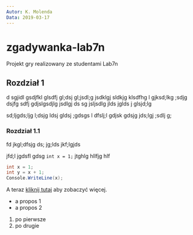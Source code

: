 ```yaml
---
Autor: K. Molenda
Data: 2019-03-17
---
```


# zgadywanka-lab7n
Projekt gry realizowany ze studentami Lab7n

## Rozdział 1

d sgjidl gsdjfkl glsdfj gl;dsj gl;jsdl;g jsdklgj sldkjg klsdfhg
l gjksd;lkg ;sdjg dsjfg sdfj gdjslgsdjlg jsdlgj ds
sg jsljsdlg jlds jglds j glsjd;lg 

 sd;ljgds;ljg l;dsjg ldsj gldsj ;gdsgs
 l dfslj;l gdjsk gdsjg jds;lgj ;sdlj g;
 
 ### Rozdział 1.1
 
 fd jkgl;dfsjg ds; jg;lds jkf;lgjds
 
  jfd;l jgdsfl gdsg `int x = 1;` jtghlg hllfjg hlf 
  
  ```csharp
  int x = 1;
  int y = x + 1;
  Console.WriteLine(x);
  ```
  A teraz [kliknij tutaj](http://e.wsei.edu.pl) aby zobaczyć więcej.
  
  
  - a propos 1
  - a propos 2
  
  1. po pierwsze
  1. po drugie
  
  
